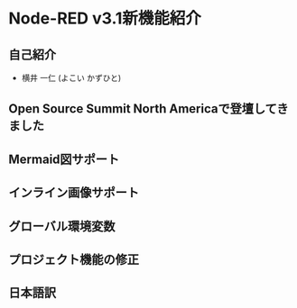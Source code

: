 # Node-RED v3.1新機能紹介

## 自己紹介
- 横井 一仁 (よこい かずひと)

## Open Source Summit North Americaで登壇してきました

## Mermaid図サポート

## インライン画像サポート

## グローバル環境変数

## プロジェクト機能の修正

## 日本語訳
